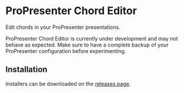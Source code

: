 # ProPresenter Chord Editor

Edit chords in your ProPresenter presentations.

ProPresenter Chord Editor is currently under development and may not behave as expected. Make sure to have a complete backup of your ProPresenter configuration before experimenting.

## Installation

Installers can be downloaded on the [releases page](https://github.com/Drew-Killeen/propresenter-chord-editor/releases).

